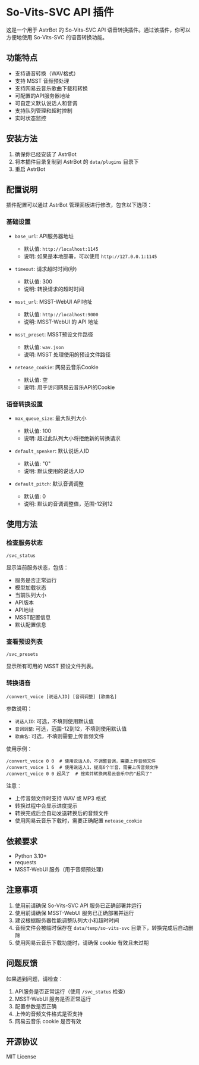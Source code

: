 # So-Vits-SVC API 插件

这是一个用于 AstrBot 的 So-Vits-SVC API 语音转换插件。通过该插件，你可以方便地使用 So-Vits-SVC 的语音转换功能。

## 功能特点

- 支持语音转换（WAV格式）
- 支持 MSST 音频预处理
- 支持网易云音乐歌曲下载和转换
- 可配置的API服务器地址
- 可自定义默认说话人和音调
- 支持队列管理和超时控制
- 实时状态监控

## 安装方法

1. 确保你已经安装了 AstrBot
2. 将本插件目录复制到 AstrBot 的 `data/plugins` 目录下
3. 重启 AstrBot

## 配置说明

插件配置可以通过 AstrBot 管理面板进行修改，包含以下选项：

### 基础设置
- `base_url`: API服务器地址
  - 默认值: `http://localhost:1145`
  - 说明: 如果是本地部署，可以使用 `http://127.0.0.1:1145`

- `timeout`: 请求超时时间(秒)
  - 默认值: 300
  - 说明: 转换请求的超时时间

- `msst_url`: MSST-WebUI API地址
  - 默认值: `http://localhost:9000`
  - 说明: MSST-WebUI 的 API 地址

- `msst_preset`: MSST预设文件路径
  - 默认值: `wav.json`
  - 说明: MSST 处理使用的预设文件路径

- `netease_cookie`: 网易云音乐Cookie
  - 默认值: 空
  - 说明: 用于访问网易云音乐API的Cookie

### 语音转换设置
- `max_queue_size`: 最大队列大小
  - 默认值: 100
  - 说明: 超过此队列大小将拒绝新的转换请求

- `default_speaker`: 默认说话人ID
  - 默认值: "0"
  - 说明: 默认使用的说话人ID

- `default_pitch`: 默认音调调整
  - 默认值: 0
  - 说明: 默认的音调调整值，范围-12到12

## 使用方法

### 检查服务状态
```
/svc_status
```
显示当前服务状态，包括：
- 服务是否正常运行
- 模型加载状态
- 当前队列大小
- API版本
- API地址
- MSST配置信息
- 默认配置信息

### 查看预设列表
```
/svc_presets
```
显示所有可用的 MSST 预设文件列表。

### 转换语音
```
/convert_voice [说话人ID] [音调调整] [歌曲名]
```
参数说明：
- `说话人ID`: 可选，不填则使用默认值
- `音调调整`: 可选，范围-12到12，不填则使用默认值
- `歌曲名`: 可选，不填则需要上传音频文件

使用示例：
```
/convert_voice 0 0  # 使用说话人0，不调整音调，需要上传音频文件
/convert_voice 1 6  # 使用说话人1，提高6个半音，需要上传音频文件
/convert_voice 0 0 起风了  # 搜索并转换网易云音乐中的"起风了"
```

注意：
- 上传音频文件时支持 WAV 或 MP3 格式
- 转换过程中会显示进度提示
- 转换完成后会自动发送转换后的音频文件
- 使用网易云音乐下载时，需要正确配置 `netease_cookie`

## 依赖要求

- Python 3.10+
- requests
- MSST-WebUI 服务（用于音频预处理）

## 注意事项

1. 使用前请确保 So-Vits-SVC API 服务已正确部署并运行
2. 使用前请确保 MSST-WebUI 服务已正确部署并运行
3. 建议根据服务器性能调整队列大小和超时时间
4. 音频文件会被临时保存在 `data/temp/so-vits-svc` 目录下，转换完成后自动删除
5. 使用网易云音乐下载功能时，请确保 cookie 有效且未过期

## 问题反馈

如果遇到问题，请检查：
1. API服务是否正常运行（使用 `/svc_status` 检查）
2. MSST-WebUI 服务是否正常运行
3. 配置参数是否正确
4. 上传的音频文件格式是否支持
5. 网易云音乐 cookie 是否有效

## 开源协议

MIT License

